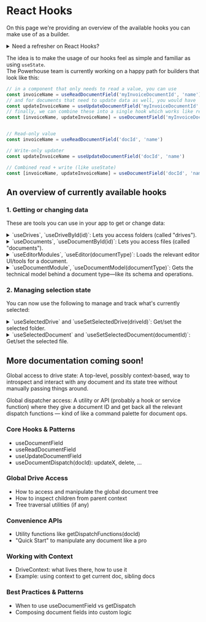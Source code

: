# React Hooks

On this page we're providing an overview of the available hooks you can make use of as a builder. 

<details>
<summary>Need a refresher on React Hooks?</summary>

React Hooks allow you to use various React features directly within your functional components. You can use built-in Hooks or combine them to create your own custom Hooks.

**What are Custom Hooks?**
A custom hook is a JavaScript function whose name starts with "use" and that calls other Hooks. They are used to:
- Reuse stateful logic between components.
- Abstract complex logic into a simpler interface.
- Isolate side effects, particularly those managed by `useEffect`.

**Key Built-in Hooks Examples:**
- `useState`: Lets a component "remember" information (state).
- `useEffect`: Lets a component perform side effects (e.g., data fetching, subscriptions, manually changing the DOM).
- `useContext`: Lets a component receive information from distant parent components without explicitly passing props through every level of the component tree.

**Naming Convention:**
Hook names must always start with `use` followed by a capital letter (e.g., `useState`, `useOnlineStatus`).

**Rules of Hooks:**
1.  **Only Call Hooks at the Top Level**: Don't call Hooks inside loops, conditions, or nested functions.
2.  **Only Call Hooks from React Functions**: Call Hooks from React functional components or from custom Hooks.

It's important to note that a function should only be named and treated as a hook if it actually utilizes one or more built-in React hooks. If a function (even if named `useSomething`) doesn't call any built-in hooks, it behaves like a regular JavaScript function, and making it a "hook" offers no specific React advantages.

</details>

The idea is to make the usage of our hooks feel as simple and familiar as using `useState`.   
The Powerhouse team is currently working on a happy path for builders that look like this: 

```js
// in a component that only needs to read a value, you can use
const invoiceName = useReadDocumentField('myInvoiceDocumentId', 'name') // returns a string which is the `name`
// and for documents that need to update data as well, you would have
const updateInvoiceName = useUpdateDocumentField('myInvoiceDocumentId', 'name') // returns a function that takes a new string for the new name and dispatches the update
// finally, we can combine these into a single hook which works like react's useState hook returning both the value and updater function
const [invoiceName, updateInvoiceName] = useDocumentField('myInvoiceDocumentId', 'name')


// Read-only value
const invoiceName = useReadDocumentField('docId', 'name')

// Write-only updater
const updateInvoiceName = useUpdateDocumentField('docId', 'name')

// Combined read + write (like useState)
const [invoiceName, updateInvoiceName] = useDocumentField('docId', 'name')
```


## An overview of currently available hooks

### 1. Getting or changing data 
These are tools you can use in your app to get or change data:

<details>
<summary>`useDrives`, `useDriveById(id)`: Lets you access folders (called "drives").</summary>

### Hook Name and Signature   
The name of the hook and its TypeScript (or JavaScript) signature.
### Description
A brief explanation of what the hook does and when to use it.
### Usage Example   
A code snippet showing how to use the hook in a real-world scenario.
### Parameters
A table or list describing each parameter, its type, and its purpose.
### Return Value   
A description (and sometimes a table) of what the hook returns.
### Notes / Caveats   
Any important details, gotchas, or best practices.
### Related Hooks
Links to other relevant hooks or documentation.
</details>

<details>
<summary>`useDocuments`, `useDocumentById(id)`: Lets you access files (called "documents").</summary>

### Hook Name and Signature   
The name of the hook and its TypeScript (or JavaScript) signature.
### Description
A brief explanation of what the hook does and when to use it.
### Usage Example   
A code snippet showing how to use the hook in a real-world scenario.
### Parameters
A table or list describing each parameter, its type, and its purpose.
### Return Value   
A description (and sometimes a table) of what the hook returns.
### Notes / Caveats   
Any important details, gotchas, or best practices.
### Related Hooks
Links to other relevant hooks or documentation.
</details>

<details>
<summary>`useEditorModules`, `useEditor(documentType)`: Loads the relevant editor UI/tools for a document.</summary>

### Hook Name and Signature   
The name of the hook and its TypeScript (or JavaScript) signature.
### Description
A brief explanation of what the hook does and when to use it.
### Usage Example   
A code snippet showing how to use the hook in a real-world scenario.
### Parameters
A table or list describing each parameter, its type, and its purpose.
### Return Value   
A description (and sometimes a table) of what the hook returns.
### Notes / Caveats   
Any important details, gotchas, or best practices.
### Related Hooks
Links to other relevant hooks or documentation.
</details>

<details>
<summary>`useDocumentModule`, `useDocumentModel(documentType)`: Gets the technical model behind a document type—like its schema and operations.</summary>

### Hook Name and Signature   
The name of the hook and its TypeScript (or JavaScript) signature.
### Description
A brief explanation of what the hook does and when to use it.
### Usage Example   
A code snippet showing how to use the hook in a real-world scenario.
### Parameters
A table or list describing each parameter, its type, and its purpose.
### Return Value   
A description (and sometimes a table) of what the hook returns.
### Notes / Caveats   
Any important details, gotchas, or best practices.
### Related Hooks
Links to other relevant hooks or documentation.
</details>

### 2. Managing selection state
You can now use the following to manage and track what's currently selected:

<details>
<summary>`useSelectedDrive` and `useSetSelectedDrive(driveId)`: Get/set the selected folder.</summary>

### Hook Name and Signature   
The name of the hook and its TypeScript (or JavaScript) signature.
### Description
A brief explanation of what the hook does and when to use it.
### Usage Example   
A code snippet showing how to use the hook in a real-world scenario.
### Parameters
A table or list describing each parameter, its type, and its purpose.
### Return Value   
A description (and sometimes a table) of what the hook returns.
### Notes / Caveats   
Any important details, gotchas, or best practices.
### Related Hooks
Links to other relevant hooks or documentation.
</details>

<details>
<summary>`useSelectedDocument` and `useSetSelectedDocument(documentId)`: Get/set the selected file.</summary>

### Hook Name and Signature   
The name of the hook and its TypeScript (or JavaScript) signature.
### Description
A brief explanation of what the hook does and when to use it.
### Usage Example   
A code snippet showing how to use the hook in a real-world scenario.
### Parameters
A table or list describing each parameter, its type, and its purpose.
### Return Value   
A description (and sometimes a table) of what the hook returns.
### Notes / Caveats   
Any important details, gotchas, or best practices.
### Related Hooks
Links to other relevant hooks or documentation.
</details>

## More documentation coming soon!

Global access to drive state: A top-level, possibly context-based, way to introspect and interact with any document and its state tree without manually passing things around.

Global dispatcher access: A utility or API (probably a hook or service function) where they give a document ID and get back all the relevant dispatch functions — kind of like a command palette for document ops.

### Core Hooks & Patterns	
- useDocumentField
- useReadDocumentField
- useUpdateDocumentField
- useDocumentDispatch(docId):  updateX, delete, ... 

### Global Drive Access	
- How to access and manipulate the global document tree
- How to inspect children from parent context
- Tree traversal utilities (if any)

### Convenience APIs	
- Utility functions like getDispatchFunctions(docId)
- "Quick Start" to manipulate any document like a pro

### Working with Context	
- DriveContext: what lives there, how to use it
- Example: using context to get current doc, sibling docs

### Best Practices & Patterns	
- When to use useDocumentField vs getDispatch
- Composing document fields into custom logic